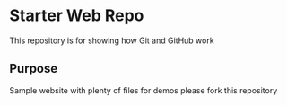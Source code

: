 # Starter Web Repo

This repository is for showing how Git and GitHub work

## Purpose

Sample website with plenty of files for demos
please fork this repository